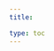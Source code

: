 ```yaml
---
title: 

type: toc
---
```


<aagam-toc></aagam-toc>

<!-- 

1. [Book 1](/aagam/acharanga/book-1)
        <details> 
        <summary>- [Chapter 1](/aagam/acharanga/book-1/chapter-1)</summary>
        1. [Lesson 1](/aagam/acharanga/book-1/chapter-1/lesson-1)
            1. [Sutra 1](/aagam/acharanga/book-1/chapter-1/lesson-1/sutra-1)
            2. [Sutra 2](/aagam/acharanga/book-1/chapter-1/lesson-1/sutra-2)
            3. [Sutra 3](/aagam/acharanga/book-1/chapter-1/lesson-1/sutra-3)
            4. [Sutra 4](/aagam/acharanga/book-1/chapter-1/lesson-1/sutra-4)
            5. [Sutra 5](/aagam/acharanga/book-1/chapter-1/lesson-1/sutra-5)
            6. [Sutra 6](/aagam/acharanga/book-1/chapter-1/lesson-1/sutra-6)
        2. [Lesson 2](/aagam/acharanga/book-1/chapter-1/lesson-2)
            1. [Sutra 1](/aagam/acharanga/book-1/chapter-1/lesson-2/sutra-1)
            2. [Sutra 2](/aagam/acharanga/book-1/chapter-1/lesson-2/sutra-2)
            3. [Sutra 3](/aagam/acharanga/book-1/chapter-1/lesson-2/sutra-3)
            4. [Sutra 4](/aagam/acharanga/book-1/chapter-1/lesson-2/sutra-4)
            5. [Sutra 5](/aagam/acharanga/book-1/chapter-1/lesson-2/sutra-5)
            6. [Sutra 6](/aagam/acharanga/book-1/chapter-1/lesson-2/sutra-6)   
        </details> 
    - [Chapter 2](/aagam/acharanga/book-1/chapter-2)
        1. [Lesson 1](/aagam/acharanga/book-1/chapter-2/lesson-1)
            1. [Sutra 1](/aagam/acharanga/book-1/chapter-2/lesson-1/sutra-1)
            2. [Sutra 2](/aagam/acharanga/book-1/chapter-2/lesson-1/sutra-2)
            3. [Sutra 3](/aagam/acharanga/book-1/chapter-2/lesson-1/sutra-3)
            4. [Sutra 4](/aagam/acharanga/book-1/chapter-2/lesson-1/sutra-4)
            5. [Sutra 5](/aagam/acharanga/book-1/chapter-2/lesson-1/sutra-5)
            6. [Sutra 6](/aagam/acharanga/book-1/chapter-2/lesson-1/sutra-6)
    1. Chapter 3
2. Book 2 -->